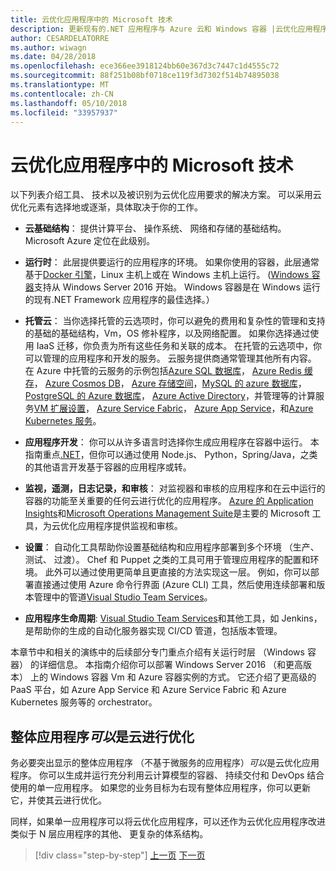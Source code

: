 ```yaml
---
title: 云优化应用程序中的 Microsoft 技术
description: 更新现有的.NET 应用程序与 Azure 云和 Windows 容器 |云优化应用程序中的 Microsoft 技术
author: CESARDELATORRE
ms.author: wiwagn
ms.date: 04/28/2018
ms.openlocfilehash: ece366ee3918124bb60e367d3c7447c1d4555c72
ms.sourcegitcommit: 88f251b08bf0718ce119f3d7302f514b74895038
ms.translationtype: MT
ms.contentlocale: zh-CN
ms.lasthandoff: 05/10/2018
ms.locfileid: "33957937"
---
```

# <a name="microsoft-technologies-in-cloud-optimized-applications"></a>云优化应用程序中的 Microsoft 技术

以下列表介绍工具、 技术以及被识别为云优化应用要求的解决方案。 可以采用云优化元素有选择地或逐渐，具体取决于你的工作。

-   **云基础结构**： 提供计算平台、 操作系统、 网络和存储的基础结构。 Microsoft Azure 定位在此级别。

-   **运行时**： 此层提供要运行的应用程序的环境。 如果你使用的容器，此层通常基于[Docker 引擎](https://docs.docker.com/engine/)，Linux 主机上或在 Windows 主机上运行。 ([Windows 容器](https://docs.microsoft.com/virtualization/windowscontainers/about/)支持从 Windows Server 2016 开始。 Windows 容器是在 Windows 运行的现有.NET Framework 应用程序的最佳选择。）

-   **托管云**： 当你选择托管的云选项时，你可以避免的费用和复杂性的管理和支持的基础的基础结构，Vm，OS 修补程序，以及网络配置。 如果你选择通过使用 IaaS 迁移，你负责为所有这些任务和关联的成本。 在托管的云选项中，你可以管理的应用程序和开发的服务。 云服务提供商通常管理其他所有内容。 在 Azure 中托管的云服务的示例包括[Azure SQL 数据库](https://azure.microsoft.com/services/sql-database)， [Azure Redis 缓存](https://azure.microsoft.com/services/cache/)， [Azure Cosmos DB](https://azure.microsoft.com/services/cosmos-db/)， [Azure 存储空间](https://azure.microsoft.com/services/storage/)，[MySQL 的 azure 数据库](https://azure.microsoft.com/services/mysql/)， [PostgreSQL 的 Azure 数据库](https://azure.microsoft.com/services/postgresql/)， [Azure Active Directory](https://azure.microsoft.com/services/active-directory/)，并管理等的计算服务[VM 扩展设置](https://azure.microsoft.com/services/virtual-machine-scale-sets/)， [Azure Service Fabric](https://azure.microsoft.com/services/service-fabric/)， [Azure App Service](https://azure.microsoft.com/services/app-service/)，和[Azure Kubernetes 服务](https://azure.microsoft.com/services/container-service/)。

-   **应用程序开发**： 你可以从许多语言时选择你生成应用程序在容器中运行。 本指南重点[.NET](https://www.microsoft.com/net)，但你可以通过使用 Node.js、 Python，Spring/Java，之类的其他语言开发基于容器的应用程序或转。

-   **监视，遥测，日志记录，和审核**： 对监视器和审核的应用程序和在云中运行的容器的功能至关重要的任何云进行优化的应用程序。 [Azure 的 Application Insights](https://azure.microsoft.com/services/application-insights/)和[Microsoft Operations Management Suite](https://www.microsoft.com/cloud-platform/operations-management-suite)是主要的 Microsoft 工具，为云优化应用程序提供监视和审核。

-   **设置**： 自动化工具帮助你设置基础结构和应用程序部署到多个环境 （生产、 测试、 过渡）。 Chef 和 Puppet 之类的工具可用于管理应用程序的配置和环境。 此外可以通过使用更简单且更直接的方法实现这一层。 例如，你可以部署直接通过使用 Azure 命令行界面 (Azure CLI) 工具，然后使用连续部署和版本管理中的管道[Visual Studio Team Services](https://www.visualstudio.com/team-services/)。

-   **应用程序生命周期**: [Visual Studio Team Services](https://www.visualstudio.com/team-services/)和其他工具，如 Jenkins，是帮助你的生成的自动化服务器实现 CI/CD 管道，包括版本管理。

本章节中和相关的演练中的后续部分专门重点介绍有关运行时层 （Windows 容器） 的详细信息。 本指南介绍你可以部署 Windows Server 2016 （和更高版本） 上的 Windows 容器 Vm 和 Azure 容器实例的方式。 它还介绍了更高级的 PaaS 平台，如 Azure App Service 和 Azure Service Fabric 和 Azure Kubernetes 服务等的 orchestrator。

## <a name="monolithic-applications-can-be-cloud-optimized"></a>整体应用程序*可以*是云进行优化

务必要突出显示的整体应用程序 （不基于微服务的应用程序）*可以*是云优化应用程序。 你可以生成并运行充分利用云计算模型的容器、 持续交付和 DevOps 结合使用的单一应用程序。 如果您的业务目标为右现有整体应用程序，你可以更新它，并使其云进行优化。

同样，如果单一应用程序可以将云优化应用程序，可以还作为云优化应用程序改进类似于 N 层应用程序的其他、 更复杂的体系结构。

>[!div class="step-by-step"]
[上一页](reasons-to-modernize-existing-net-apps-to-cloud-optimized-applications.md)
[下一页](what-about-cloud-native-applications.md)
